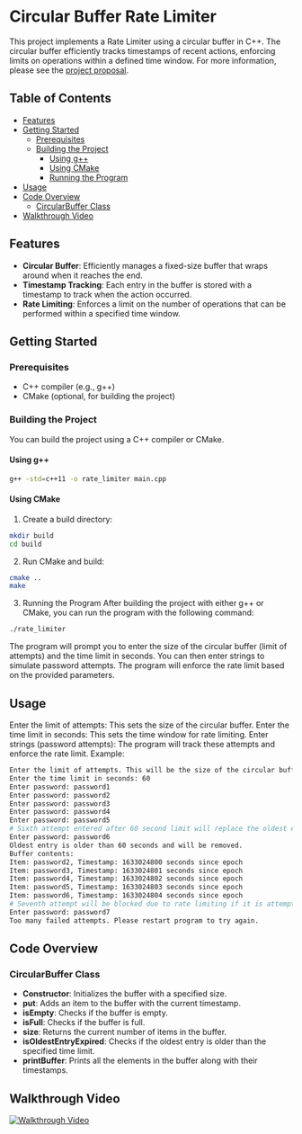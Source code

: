 # Circular Buffer Rate Limiter

This project implements a Rate Limiter using a circular buffer in C++. The circular buffer efficiently tracks timestamps of recent actions, enforcing limits on operations within a defined time window. For more information, please see the [project proposal](project-proposal.md).

## Table of Contents
- [Features](#features)
- [Getting Started](#getting-started)
  - [Prerequisites](#prerequisites)
  - [Building the Project](#building-the-project)
    - [Using g++](#using-g)
    - [Using CMake](#using-cmake)
    - [Running the Program](#running-the-program)
- [Usage](#usage)
- [Code Overview](#code-overview)
  - [CircularBuffer Class](#circularbuffer-class)
- [Walkthrough Video](#walkthrough-video)

## Features

- **Circular Buffer**: Efficiently manages a fixed-size buffer that wraps around when it reaches the end.
- **Timestamp Tracking**: Each entry in the buffer is stored with a timestamp to track when the action occurred.
- **Rate Limiting**: Enforces a limit on the number of operations that can be performed within a specified time window.

## Getting Started

### Prerequisites

- C++ compiler (e.g., g++)
- CMake (optional, for building the project)

### Building the Project

You can build the project using a C++ compiler or CMake.

#### Using g++

```sh
g++ -std=c++11 -o rate_limiter main.cpp
```

#### Using CMake
1. Create a build directory:
```sh
mkdir build
cd build
```

2. Run CMake and build:
```sh
cmake ..
make
```

3. Running the Program
After building the project with either g++ or CMake, you can run the program with the following command:
  
```sh
./rate_limiter
```

The program will prompt you to enter the size of the circular buffer (limit of attempts) and the time limit in seconds. You can then enter strings to simulate password attempts. The program will enforce the rate limit based on the provided parameters.

## Usage
Enter the limit of attempts: This sets the size of the circular buffer.
Enter the time limit in seconds: This sets the time window for rate limiting.
Enter strings (password attempts): The program will track these attempts and enforce the rate limit.
Example:
```sh
Enter the limit of attempts. This will be the size of the circular buffer: 5
Enter the time limit in seconds: 60
Enter password: password1
Enter password: password2
Enter password: password3
Enter password: password4
Enter password: password5
# Sixth attempt entered after 60 second limit will replace the oldest entry.
Enter password: password6
Oldest entry is older than 60 seconds and will be removed.
Buffer contents:
Item: password2, Timestamp: 1633024800 seconds since epoch
Item: password3, Timestamp: 1633024801 seconds since epoch
Item: password4, Timestamp: 1633024802 seconds since epoch
Item: password5, Timestamp: 1633024803 seconds since epoch
Item: password6, Timestamp: 1633024804 seconds since epoch
# Seventh attempt will be blocked due to rate limiting if it is attempted before the 60 second limit.
Enter password: password7
Too many failed attempts. Please restart program to try again.
```

## Code Overview

### CircularBuffer Class
- **Constructor**: Initializes the buffer with a specified size.
- **put**: Adds an item to the buffer with the current timestamp.
- **isEmpty**: Checks if the buffer is empty.
- **isFull**: Checks if the buffer is full.
- **size**: Returns the current number of items in the buffer.
- **isOldestEntryExpired**: Checks if the oldest entry is older than the specified time limit.
- **printBuffer**: Prints all the elements in the buffer along with their timestamps.

## Walkthrough Video
[![Walkthrough Video](https://img.youtube.com/vi/VIDEO-ID/0.jpg)](https://www.youtube.com/watch?v=VIDEO-ID)
